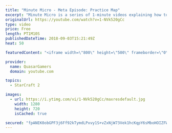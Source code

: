 ```yaml
---
title: "Minute Micro - Meta Episode: Practice Map"
excerpt: "Minute Micro is a series of 1-minute videos explaining how to perform common micro techniques. This episode marks the release of an arcade map for practicing these techniques  twitch.tv/Quasarprintf"
originalUrl: https://youtube.com/watch?v=1-NVk520gCc
type: video
price: Free
length: PT1M10S
publishedDateTime: 2018-09-03T15:21:49Z
heat: 50

featuredContent: "<iframe width=\"800\" height=\"500\" frameborder=\"0\" src=\"https://www.youtube.com/embed/1-NVk520gCc\" allow=\"accelerometer; autoplay; encrypted-media; gyroscope; picture-in-picture\" allowfullscreen></iframe>"

provider:
  name: QuasarGamers
  domain: youtube.com

topics:
  - StarCraft 2

images:
  - url: https://i.ytimg.com/vi/1-NVk520gCc/maxresdefault.jpg
    width: 1280
    height: 720
    isCached: true

secured: "fpANEK0obGPF3j6Ff92kTymdLPxvy1S+vZxNjW73Vek1hcKqpY6sMboHOIZFWqLqtiZSGSYf7LqG9ZnBQWM5RReIAHs3UPaFHOGqaukUMFS654IjDEY28arLIC0jFDJZpHmuztuOxcmNdVSPEgDu1/rJDuW6ocVbym+Y2jEe1zpqZWIDp7wmlv5VutJmU4T0UhGjBUmjao8eKrv7EkKq/RF2heQcVnZieRR6RWKZAO5Me2wAaLsKI9hi4kj+/neV6XFBz66vlg6NyJzttFdLJsT4CSZFFO/+ciVATr6805jhp7zwS0LLnhNR/gIFqCzjnP92gQgVaY0JX5ShZTHy1slrTkqONjpL/1cQ1+zobFBPY+9Yvrx+Iit9Tx6210aX5MrMQw99nw8ft0oNC8nJcfZuZI8J1isQi+Wl/18mhFM=;07YCYvl9iGjoelssWdoXgw=="
---
```


